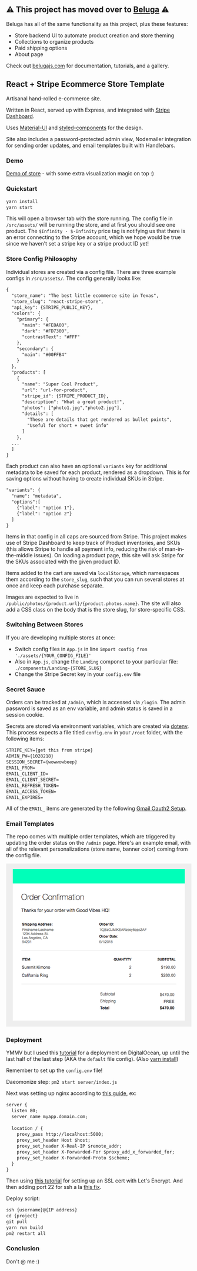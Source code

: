 ## ⚠️ This project has moved over to [Beluga](https://github.com/binx/beluga) ⚠️

Beluga has all of the same functionality as this project, plus these features:
- Store backend UI to automate product creation and store theming
- Collections to organize products
- Paid shipping options
- About page

Check out [belugajs.com](https://belugajs.com/) for documentation, tutorials, and a gallery.


## React + Stripe Ecommerce Store Template

Artisanal hand-rolled e-commerce site.

Written in React, served up with Express, and integrated with [Stripe Dashboard](https://stripe.com/us/payments). 

Uses [Material-UI](http://material-ui.com/) and [styled-components](https://www.styled-components.com/) for the design. 

Site also includes a password-protected admin view, Nodemailer integration for sending order updates, and email templates built with Handlebars.

### Demo
[Demo of store](https://www.gpxjewelry.com/) - with some extra visualization magic on top :)

### Quickstart
```
yarn install
yarn start
```
This will open a browser tab with the store running. The config file in `/src/assets/` will be running the store, and at first you should see one product. The `$Infinity - $-Infinity` price tag is notifying us that there is an error connecting to the Stripe account, which we hope would be true since we haven't set a stripe key or a stripe product ID yet!

### Store Config Philosophy

Individual stores are created via a config file. There are three example configs in `/src/assets/`. The config generally looks like:
```
{
  "store_name": "The best little ecommerce site in Texas",
  "store_slug": "react-stripe-store",
  "api_key": {STRIPE_PUBLIC_KEY},
  "colors": {
    "primary": {
      "main": "#FE8A00",
      "dark": "#FD7300",
      "contrastText": "#FFF"
    },
    "secondary": {
      "main": "#00FFB4"
    }
  },
  "products": [
    {
      "name": "Super Cool Product",
      "url": "url-for-product",
      "stripe_id": {STRIPE_PRODUCT_ID},
      "description": "What a great product!",
      "photos": ["photo1.jpg","photo2.jpg"],
      "details": [
        "These are details that get rendered as bullet points",
        "Useful for short + sweet info"
      ]
    },
  ...
  ]
}
```

Each product can also have an optional `variants` key for additional metadata to be saved for each product, rendered as a dropdown. This is for saving options without having to create individual SKUs in Stripe.
```
"variants": {
  "name": "metadata",
  "options":[
    {"label": "option 1"},
    {"label": "option 2"}
  ]
}
```

Items in that config in all caps are sourced from Stripe. This project makes use of Stripe Dashboard to keep track of Product inventories, and SKUs (this allows Stripe to handle all payment info, reducing the risk of man-in-the-middle issues). On loading a product page, this site will ask Stripe for the SKUs associated with the given product ID.

Items added to the cart are saved via `localStorage`, which namespaces them according to the `store_slug`, such that you can run several stores at once and keep each purchase separate.

Images are expected to live in `/public/photos/{product.url}/{product.photos.name}`. The site will also add a CSS class on the body that is the store slug, for store-specific CSS.

### Switching Between Stores
If you are developing multiple stores at once:
* Switch config files in `App.js` in line `import config from './assets/{YOUR_CONFIG_FILE}'`
* Also in `App.js`, change the `Landing` componet to your particular file: `./components/Landing-{STORE_SLUG}`
* Change the Stripe Secret key in your `config.env` file

### Secret Sauce

Orders can be tracked at `/admin`, which is accessed via `/login`. The admin password is saved as an env variable, and admin status is saved in a session cookie.

Secrets are stored via environment variables, which are created via [dotenv](https://www.npmjs.com/package/dotenv). This process expects a file titled `config.env` in your `/root` folder, with the following items:
```
STRIPE_KEY={get this from stripe}
ADMIN_PW={1028218}
SESSION_SECRET={wowwowbeep}
EMAIL_FROM=
EMAIL_CLIENT_ID=
EMAIL_CLIENT_SECRET=
EMAIL_REFRESH_TOKEN=
EMAIL_ACCESS_TOKEN=
EMAIL_EXPIRES=
```

All of the `EMAIL_` items are generated by the following [Gmail Oauth2 Setup](https://stackoverflow.com/a/43202668).

### Email Templates

The repo comes with multiple order templates, which are triggered by updating the order status on the `/admin` page. Here's an example email, with all of the relevant personalizations (store name, banner color) coming from the config file.

!["Order Confirmation"](./email_example.png?raw=true "Order Confirmation")

### Deployment

YMMV but I used this [tutorial](https://hackernoon.com/start-to-finish-deploying-a-react-app-on-digitalocean-bcfae9e6d01b) for a deployment on DigitalOcean, up until the last half of the last step (AKA the `default` file config). (Also [yarn install](https://stackoverflow.com/questions/42606941/install-yarn-ubuntu-16-04-linux-mint-18-1))

Remember to set up the `config.env` file!

Daeomonize step: `pm2 start server/index.js`

Next was setting up nginx according to [this guide](https://www.digitalocean.com/community/questions/how-do-i-point-my-custom-domain-to-my-ip-port-41-111-20-36-8080), ex:
```
server {
  listen 80;
  server_name myapp.domain.com;

  location / {
    proxy_pass http://localhost:5000;
    proxy_set_header Host $host;
    proxy_set_header X-Real-IP $remote_addr;
    proxy_set_header X-Forwarded-For $proxy_add_x_forwarded_for;
    proxy_set_header X-Forwarded-Proto $scheme;
  }
}
```

Then using [this tutorial](https://www.digitalocean.com/community/tutorials/how-to-set-up-let-s-encrypt-with-nginx-server-blocks-on-ubuntu-16-04) for setting up an SSL cert with Let's Encrypt. And then adding port 22 for ssh a la [this fix](https://www.digitalocean.com/community/questions/i-tried-to-ssh-root-ipaddress-i-received-error-port-22-connection-refused).

Deploy script:
```
ssh {username}@{IP address}
cd {project}
git pull
yarn run build
pm2 restart all
```

### Conclusion

Don't @ me :)